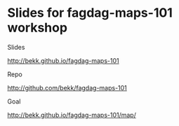 # Slides for fagdag-maps-101 workshop

Slides

http://bekk.github.io/fagdag-maps-101

Repo

http://github.com/bekk/fagdag-maps-101

Goal

http://bekk.github.io/fagdag-maps-101/map/
